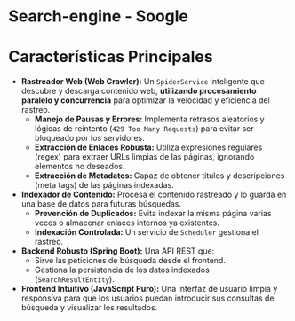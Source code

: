 
# Search-engine  - Soogle
# Características Principales

* **Rastreador Web (Web Crawler):** Un `SpiderService` inteligente que descubre y descarga contenido web, **utilizando procesamiento paralelo y concurrencia** para optimizar la velocidad y eficiencia del rastreo.
    * **Manejo de Pausas y Errores:** Implementa retrasos aleatorios y lógicas de reintento (`429 Too Many Requests`) para evitar ser bloqueado por los servidores.
    * **Extracción de Enlaces Robusta:** Utiliza expresiones regulares (regex) para extraer URLs limpias de las páginas, ignorando elementos no deseados.
    * **Extracción de Metadatos:** Capaz de obtener títulos y descripciones (meta tags) de las páginas indexadas.
* **Indexador de Contenido:** Procesa el contenido rastreado y lo guarda en una base de datos para futuras búsquedas.
    * **Prevención de Duplicados:** Evita indexar la misma página varias veces o almacenar enlaces internos ya existentes.
    * **Indexación Controlada:** Un servicio de `Scheduler` gestiona el rastreo.
* **Backend Robusto (Spring Boot):** Una API REST que:
    * Sirve las peticiones de búsqueda desde el frontend.
    * Gestiona la persistencia de los datos indexados (`SearchResultEntity`).
* **Frontend Intuitivo (JavaScript Puro):** Una interfaz de usuario limpia y responsiva para que los usuarios puedan introducir sus consultas de búsqueda y visualizar los resultados.

